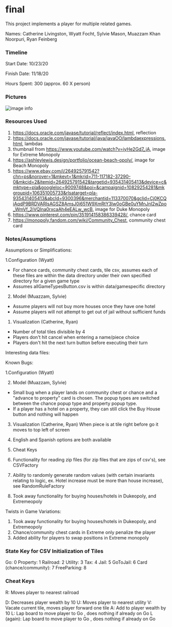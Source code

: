 final
====

This project implements a player for multiple related games.

Names: Catherine Livingston, Wyatt Focht, Sylvie Mason, Muazzam Khan Noorpuri, Ryan Feinberg


### Timeline

Start Date: 10/23/20

Finish Date: 11/18/20

Hours Spent: 300 (approx. 60 X person)

### Pictures

![image info](./pictures/image.png)

### Resources Used
1. https://docs.oracle.com/javase/tutorial/reflect/index.html, reflection
2. https://docs.oracle.com/javase/tutorial/java/javaOO/lambdaexpressions.html, lambdas
3. thumbnail from https://www.youtube.com/watch?v=iyHe2Gd7_jA, image for Extreme Monopoly
4. https://ashleylewis.design/portfolio/ocean-beach-opoly/, image for Beach Monopoly
5. https://www.ebay.com/i/264925791542?chn=ps&norover=1&mkevt=1&mkrid=711-117182-37290-0&mkcid=2&itemid=264925791542&targetid=935431405413&device=c&mktype=pla&googleloc=9009748&poi=&campaignid=10829254281&mkgroupid=106351005733&rlsatarget=pla-935431405413&abcId=9300396&merchantid=113370070&gclid=Cj0KCQiAqdP9BRDVARIsAGSZ8AmsJ0i651W9XmRtY3Iw0oGBe0uYMnJnI2wZpo_WmVf_2iVQIna0rxcaAh4eEALw_wcB, image for Duke Monopoly
6. https://www.pinterest.com/pin/351914158386339428/, chance card
7. https://monopoly.fandom.com/wiki/Community_Chest, community chest card

### Notes/Assumptions

Assumptions or Simplifications:

1.Configuration (Wyatt)
* For chance cards, community chest cards, tile csv, assumes each of these files are within the data directory under their own specified directory for a given game type
* Assumes allGameTypesButton.csv is within data/gamespecific directory

2. Model (Muazzam, Sylvie)
* Assume players will not buy more houses once they have one hotel
* Assume players will not attempt to get out of jail without sufficient funds


1. Visualization (Catherine, Ryan)
* Number of total tiles divisible by 4
* Players don't hit cancel when entering a name/piece choice
* Players don't hit the next turn button before executing their turn

Interesting data files:

Known Bugs:

1.Configuration (Wyatt)

2. Model (Muazzam, Sylvie)
* Small bug when a player lands on community chest or chance and a "advance to property" card is chosen. The 
popup types are switched between the chance popup type and property popup type.
* If a player has a hotel on a property, they can still click the Buy House button and nothing will happen

3. Visualization (Catherine, Ryan)
When piece is at tile right before go it moves to top left of screen

1. English and Spanish options are both available
2. Cheat Keys
3. Functionality for reading zip files (for zip files that are zips of csv's), see CSVFactory
4. Ability to randomly generate random values (with certain invariants relating to logic, ex. Hotel increase must be more than house increase), see RandomRuleFactory
6. Took away functionality for buying houses/hotels in Dukeopoly, and Extremeopoly

Twists in Game Variations:
1. Took away functionality for buying houses/hotels in Dukeopoly, and Extremeopoly
2. Chance/community chest cards in Extreme only penalize the player
3. Added ability for players to swap positions in Extreme monopoly

### State Key for CSV Initialization of Tiles

Go: 0
Property: 1
Railroad: 2
Utility: 3
Tax: 4
Jail: 5
GoToJail: 6
Card (chance/community): 7
FreeParking: 8

### Cheat Keys

R: Moves player to nearest railroad

D: Decreases player wealth by 10
U: Moves player to nearest utility
V: Vacate current tile, moves player forward one tile
A: Add to player wealth by 10
L: Lap board to move player to Go , does nothing if already on Go
L (again): Lap board to move player to Go , does nothing if already on Go
